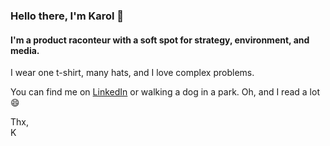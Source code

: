 ### Hello there, I'm Karol 👋

#### I'm a product raconteur with a soft spot for strategy, environment, and media.

I wear one t-shirt, many hats, and I love complex problems.

You can find me on [LinkedIn](https://www.linkedin.com/in/karolchojnowski/) or walking a dog in a park. Oh, and I read a lot 😄


Thx,<br>
K
